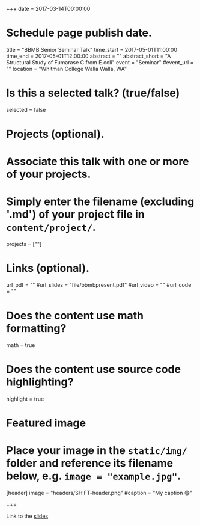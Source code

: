 +++
date = 2017-03-14T00:00:00  
# Schedule page publish date.

title = "BBMB Senior Seminar Talk"
time_start = 2017-05-01T11:00:00
time_end = 2017-05-01T12:00:00
abstract = ""
abstract_short = "A Structural Study of Fumarase C from E.coli"
event = "Seminar"
#event_url = ""
location = "Whitman College Walla Walla, WA"

# Is this a selected talk? (true/false)
selected = false

# Projects (optional).
#   Associate this talk with one or more of your projects.
#   Simply enter the filename (excluding '.md') of your project file in `content/project/`.
projects = [""]

# Links (optional).
url_pdf = ""
#url_slides = "file/bbmbpresent.pdf"
#url_video = ""
#url_code = ""

# Does the content use math formatting?
math = true

# Does the content use source code highlighting?
highlight = true

# Featured image
# Place your image in the `static/img/` folder and reference its filename below, e.g. `image = "example.jpg"`.
[header]
image = "headers/SHIFT-header.png"
#caption = "My caption :smile:"

+++

Link to the <a href="file/bbmbpresent.pdf" target="\_blank">slides</a> 